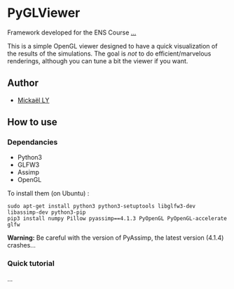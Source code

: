 # PyGLViewer

Framework developed for the ENS Course [...](...)

This is a simple OpenGL viewer designed to have a quick visualization of the results of the simulations. The goal is *not* to do efficient/marvelous renderings, although you can tune a bit the viewer if you want.

## Author 

* [Mickaël LY](https://github.com/Astcort/)

## How to use

### Dependancies 

* Python3
* GLFW3
* Assimp
* OpenGL

To install them (on Ubuntu) :
```
sudo apt-get install python3 python3-setuptools libglfw3-dev libassimp-dev python3-pip
pip3 install numpy Pillow pyassimp==4.1.3 PyOpenGL PyOpenGL-accelerate glfw
```
**Warning:** Be careful with the version of PyAssimp, the latest version (4.1.4) crashes...


### Quick tutorial

...
